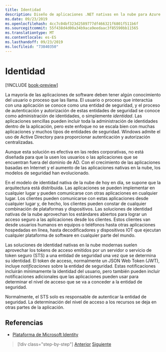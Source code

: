 ```yaml
---
title: Identidad
description: Diseño de aplicaciones .NET nativas en la nube para Azure | Identidad
ms.date: 09/23/2019
ms.openlocfilehash: 4cc7c04bf323d2589777df466321f6801f511b6f
ms.sourcegitcommit: 55f438d4d00a34b9aca9eedaac3f85590bb11565
ms.translationtype: MT
ms.contentlocale: es-ES
ms.lasthandoff: 09/23/2019
ms.locfileid: "73840350"
---
```

# <a name="identity"></a>Identidad

[!INCLUDE [book-preview](../../../includes/book-preview.md)]

La mayoría de las aplicaciones de software deben tener algún conocimiento del usuario o proceso que las llama. El usuario o proceso que interactúa con una aplicación se conoce como una entidad de seguridad, y el proceso de autenticación y autorización de estas entidades de seguridad se conoce como administración de identidades, o simplemente *identidad*. Las aplicaciones sencillas pueden incluir toda la administración de identidades dentro de la aplicación, pero este enfoque no se escala bien con muchas aplicaciones y muchos tipos de entidades de seguridad. Windows admite el uso de Active Directory para proporcionar autenticación y autorización centralizadas.

<!-- (insert figure showing Windows AD auth model) -->

Aunque esta solución es efectiva en las redes corporativas, no está diseñada para que la usen los usuarios o las aplicaciones que se encuentran fuera del dominio de AD. Con el crecimiento de las aplicaciones basadas en Internet y el aumento de las aplicaciones nativas en la nube, los modelos de seguridad han evolucionado.

En el modelo de identidad nativa de la nube de hoy en día, se supone que la arquitectura está distribuida. Las aplicaciones se pueden implementar en cualquier lugar y pueden comunicarse con otras aplicaciones en cualquier lugar. Los clientes pueden comunicarse con estas aplicaciones desde cualquier lugar y, de hecho, los clientes pueden constar de cualquier combinación de plataformas y dispositivos. Las soluciones de identidad nativas de la nube aprovechan los estándares abiertos para lograr un acceso seguro a las aplicaciones desde los clientes. Estos clientes van desde usuarios humanos en equipos o teléfonos hasta otras aplicaciones hospedadas en línea, hasta decodificadores y dispositivos IOT que ejecutan cualquier plataforma de software en cualquier parte del mundo.

Las soluciones de identidad nativas en la nube modernas suelen aprovechar los tokens de acceso emitidos por un servidor o servicio de token seguro (STS) a una entidad de seguridad una vez que se determina su identidad. El token de acceso, normalmente un JSON Web Token (JWT), incluye *notificaciones* sobre la entidad de seguridad. Estas notificaciones incluirán mínimamente la identidad del usuario, pero también pueden incluir notificaciones adicionales que las aplicaciones pueden usar para determinar el nivel de acceso que se va a conceder a la entidad de seguridad.

<!-- (insert figure showing basic handshake involving a principal, an STS, and an app) -->

Normalmente, el STS solo es responsable de autenticar la entidad de seguridad. La determinación del nivel de acceso a los recursos se deja en otras partes de la aplicación.

## <a name="references"></a>Referencias

- [Plataforma de Microsoft Identity](https://docs.microsoft.com/azure/active-directory/develop/)

>[!div class="step-by-step"]
>[Anterior](azure-monitor.md)
>[Siguiente](authentication-authorization.md)

